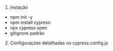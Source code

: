 1. Instação 
- npm init -y
- npm install cypress 
- npx cypress open
- gitignore padrão

2. Configurações detalhadas no cypress.config.js


